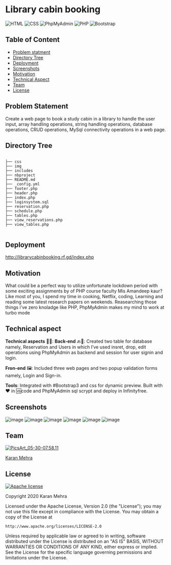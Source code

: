 # Library cabin booking 
![HTML](https://img.shields.io/badge/HTML-brightgreen.svg) ![CSS](https://img.shields.io/badge/Library-CSS-orange.svg) ![PhpMyAdmin](https://img.shields.io/badge/Backend-PhpMyAdmin-blue.svg) ![PHP](https://img.shields.io/badge/Scrypt-PHP-orange.svg) ![Bootstrap](https://img.shields.io/badge/code-Bootstrap-purple.svg)  



## Table of Content
  * [Problem statment](#Problem-statment)
  * [Directory Tree](#directory-tree)
  * [Deployment](#deployment)
  * [Screenshots](#screenshots)
  * [Motivation](#motivation)
  * [Technical Aspect](#technical-aspect)
  * [Team](#team)
  * [License](#license)



## Problem Statement
Create a web page to book a study cabin in a library to handle the user input, array handling operations, string handling operations, database operations, CRUD operations, MySql connectivity operations in a web page.         

## Directory Tree 
```

├── css
├── img
├── includes
├── nbproject
├── README.md
├── _config.yml
├── footer.php
├── header.php
├── index.php
├── loginsystem.sql
├── reservation.php
├── schedule.php
├── tables.php
├── view_reservations.php
├── view_tables.php


```



## Deployment
http://librarycabinbooking.rf.gd/index.php

## Motivation
What could be a perfect way to utilize unfortunate lockdown period with some exciting assignments by of PHP course faculty Mis Amandeep kaur? Like most of you, I spend my time in cooking, Netflix, coding, Learning and reading some latest research papers on weekends. Reasearching those things i've zero knoladge like PHP, PhpMyAdmin makes my mind to work at turbo mode



## Technical aspect


__Technical aspects__ 👨‍🔧:
__Back-end__ 🔙📡: Created two table for database namely, Reservation and Users in which I’ve used insret, drop, edit operations using PhpMyAdmin as backend and session for user signin and login.

__Fron-end__ 🖼️: Included three web pages and two popup validation forms namely, Login and Sign-in. 

__Tools__: Integrated with #Bootstrap3 and css for dynamic preview. Built with ♥️ in 🆚code and PhpMyAdmin sql scrypt and deploy in Infinityfree.




## Screenshots

![image](https://user-images.githubusercontent.com/62024355/97780425-9a2d9180-1baa-11eb-92cc-9de7cfe0aa07.png)
![image](https://user-images.githubusercontent.com/62024355/97780431-a3b6f980-1baa-11eb-9f2f-cbd5e84f5d7d.png)
![image](https://user-images.githubusercontent.com/62024355/97780435-aa457100-1baa-11eb-8801-ee5c6c5dc5ef.png)
![image](https://user-images.githubusercontent.com/62024355/97780438-afa2bb80-1baa-11eb-8b02-f37b31c5bfcd.png)
![image](https://user-images.githubusercontent.com/62024355/97780441-b4676f80-1baa-11eb-8d6e-d9780f0a6c28.png)
![image](https://user-images.githubusercontent.com/62024355/97780445-b9c4ba00-1baa-11eb-87b5-3ecbcf381ed8.png)





## Team
<a href="https://imgbb.com/"><img src="https://i.ibb.co/Fs4h7fZ/Pics-Art-05-30-07-58-11.jpg" alt="PicsArt_05-30-07.58.11" border="0">
 
 
[Karan Mehra](https://karanmehra7107.github.io/My-Portfolio/index.html)







## License
[![Apache license](https://img.shields.io/badge/license-apache-blue?style=for-the-badge&logo=appveyor)](http://www.apache.org/licenses/LICENSE-2.0e)

Copyright 2020 Karan Mehra

Licensed under the Apache License, Version 2.0 (the "License");
you may not use this file except in compliance with the License.
You may obtain a copy of the License at

    http://www.apache.org/licenses/LICENSE-2.0

Unless required by applicable law or agreed to in writing, software
distributed under the License is distributed on an "AS IS" BASIS,
WITHOUT WARRANTIES OR CONDITIONS OF ANY KIND, either express or implied.
See the License for the specific language governing permissions and
limitations under the License.




